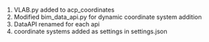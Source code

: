 1. VLAB.py added to acp_coordinates
2. Modified bim_data_api.py for dynamic coordinate system addition
3. DataAPI renamed for each api
4. coordinate systems added as settings in settings.json
